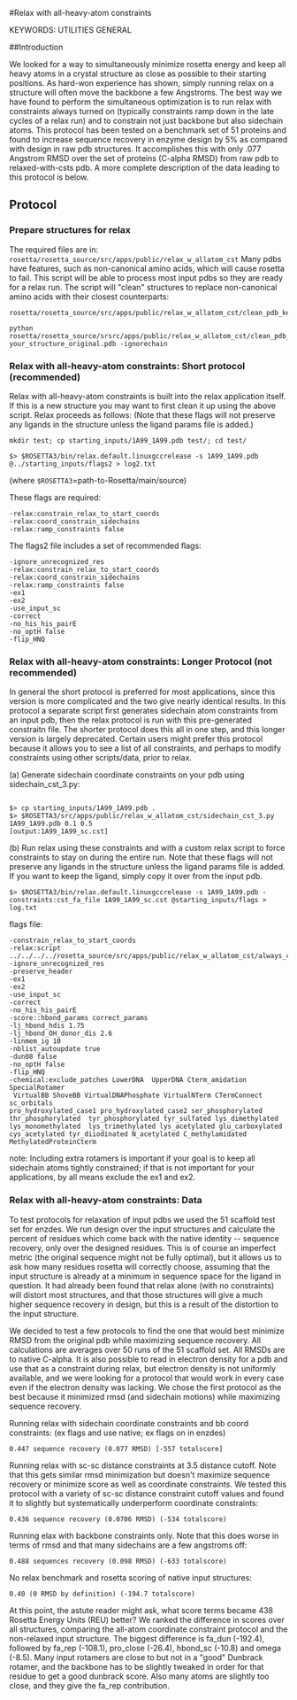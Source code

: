 #Relax with all-heavy-atom constraints

KEYWORDS: UTILITIES GENERAL

##Introduction

We looked for a way to simultaneously minimize rosetta energy and keep all heavy atoms in a crystal structure as close as possible to their starting positions. As hard-won experience has shown, simply running relax on a structure will often move the backbone a few Angstroms. The best way we have found to perform the simultaneous optimization is to run relax with constraints always turned on (typically constraints ramp down in the late cycles of a relax run) and to constrain not just backbone but also sidechain atoms. This protocol has been tested on a benchmark set of 51 proteins and found to increase sequence recovery in enzyme design by 5% as compared with design in raw pdb structures. It accomplishes this with only .077 Angstrom RMSD over the set of proteins (C-alpha RMSD) from raw pdb to relaxed-with-csts pdb. A more complete description of the data leading to this protocol is below.


## Protocol

### Prepare structures for relax

The required files are in: `rosetta/rosetta_source/src/apps/public/relax_w_allatom_cst`
Many pdbs have features, such as non-canonical amino acids, which will cause rosetta to fail. This script will be able to process most input pdbs so they are ready for a relax run. The script will "clean" structures to replace non-canonical amino acids with their closest counterparts: 
```
rosetta/rosetta_source/src/apps/public/relax_w_allatom_cst/clean_pdb_keep_ligand.py

python rosetta/rosetta_source/srsrc/apps/public/relax_w_allatom_cst/clean_pdb_keep_ligand.py your_structure_original.pdb -ignorechain
```

### Relax with all-heavy-atom constraints: Short protocol (recommended)

Relax with all-heavy-atom constraints is built into the relax application itself. If this is a new structure you may want to first clean it up using the above script. Relax proceeds as follows:
(Note that these flags will not preserve any ligands in the structure unless the ligand params file is added.)
```
mkdir test; cp starting_inputs/1A99_1A99.pdb test/; cd test/

$> $ROSETTA3/bin/relax.default.linuxgccrelease -s 1A99_1A99.pdb @../starting_inputs/flags2 > log2.txt
```
(where `$ROSETTA3`=path-to-Rosetta/main/source)

These flags are required: 
```
-relax:constrain_relax_to_start_coords
-relax:coord_constrain_sidechains
-relax:ramp_constraints false
```
The flags2 file includes a set of recommended flags:
```
-ignore_unrecognized_res
-relax:constrain_relax_to_start_coords
-relax:coord_constrain_sidechains
-relax:ramp_constraints false
-ex1
-ex2
-use_input_sc
-correct
-no_his_his_pairE
-no_optH false
-flip_HNQ
```

### Relax with all-heavy-atom constraints: Longer Protocol (not recommended)

In general the short protocol is preferred for most applications, since this version is more complicated and the two give nearly identical results. In this protocol a separate script first generates sidechain atom constraints from an input pdb, then the relax protocol is run with this pre-generated constraitn file. The shorter protocol does this all in one step, and this longer version is largely deprecated. Certain users might prefer this protocol because it allows you to see a list of all constraints, and perhaps to modify constraints using other scripts/data, prior to relax. 

(a) Generate sidechain coordinate constraints on your pdb using sidechain_cst_3.py:
```

$> cp starting_inputs/1A99_1A99.pdb .
$> $ROSETTA3/src/apps/public/relax_w_allatom_cst/sidechain_cst_3.py 1A99_1A99.pdb 0.1 0.5
[output:1A99_1A99_sc.cst]
```

(b) Run relax using these constraints and with a custom relax script to force constraints to stay on during the entire run. 
Note that these flags will not preserve any ligands in the structure unless the ligand params file is added. If you want to keep the ligand, simply copy it over from the input pdb. 
```
$> $ROSETTA3/bin/relax.default.linuxgccrelease -s 1A99_1A99.pdb -constraints:cst_fa_file 1A99_1A99_sc.cst @starting_inputs/flags > log.txt
```
flags file:
```
-constrain_relax_to_start_coords
-relax:script ../../../../rosetta_source/src/apps/public/relax_w_allatom_cst/always_constrained_relax_script
-ignore_unrecognized_res
-preserve_header
-ex1
-ex2
-use_input_sc
-correct
-no_his_his_pairE
-score::hbond_params correct_params
-lj_hbond_hdis 1.75
-lj_hbond_OH_donor_dis 2.6
-linmem_ig 10
-nblist_autoupdate true
-dun08 false
-no_optH false
-flip_HNQ
-chemical:exclude_patches LowerDNA  UpperDNA Cterm_amidation SpecialRotamer
 VirtualBB ShoveBB VirtualDNAPhosphate VirtualNTerm CTermConnect sc_orbitals
pro_hydroxylated_case1 pro_hydroxylated_case2 ser_phosphorylated
thr_phosphorylated  tyr_phosphorylated tyr_sulfated lys_dimethylated
lys_monomethylated  lys_trimethylated lys_acetylated glu_carboxylated
cys_acetylated tyr_diiodinated N_acetylated C_methylamidated
MethylatedProteinCterm
```
note: Including extra rotamers is important if your goal is to keep all sidechain atoms tightly constrained; if that is not important for your applications, by all means exclude the ex1 and ex2.

### Relax with all-heavy-atom constraints: Data
To test protocols for relaxation of input pdbs we used the 51 scaffold test set for enzdes. We run design over the input structures and calculate the percent of residues which come back with the native identity -- sequence recovery, only over the designed residues. This is of course an imperfect metric (the original sequence might not be fully optimal), but it allows us to ask how many residues rosetta will correctly choose, assuming that the input structure is already at a minimum in sequence space for the ligand in question. It had already been found that relax alone (with no constraints) will distort most structures, and that those structures will give a much higher sequence recovery in design, but this is a result of the distortion to the input structure.

We decided to test a few protocols to find the one that would best minimize RMSD from the original pdb while maximizing sequence recovery. All calculations are averages over 50 runs of the 51 scaffold set. All RMSDs are to native C-alpha. It is also possible to read in electron density for a pdb and use that as a constraint during relax, but electron density is not uniformly available, and we were looking for a protocol that would work in every case even if the electron density was lacking. We chose the first protocol as the best because it minimized rmsd (and sidechain motions) while maximizing sequence recovery.

Running relax with sidechain coordinate constraints and bb coord constraints: (ex flags and use native; ex flags on in enzdes)

    0.447 sequence recovery (0.077 RMSD) [-557 totalscore]

Running relax with sc-sc distance constraints at 3.5 distance cutoff. Note that this gets similar rmsd minimization but doesn't maximize sequence recovery or minimize score as well as coordinate constraints. We tested this protocol with a variety of sc-sc distance constraint cutoff values and found it to slightly but systematically underperform coordinate constraints:

    0.436 sequence recovery (0.0706 RMSD) (-534 totalscore)

Running elax with backbone constraints only. Note that this does worse in terms of rmsd and that many sidechains are a few angstroms off:

    0.488 sequences recovery (0.098 RMSD) (-633 totalscore)

No relax benchmark and rosetta scoring of native input structures:

    0.40 (0 RMSD by definition) (-194.7 totalscore)

At this point, the astute reader might ask, what score terms became 438 Rosetta Energy Units (REU) better? We ranked the difference in scores over all structures, comparing the all-atom coordinate constraint protocol and the non-relaxed input structure. The biggest difference is fa_dun (-192.4), followed by fa_rep (-108.1), pro_close (-26.4), hbond_sc (-10.8) and omega (-8.5). Many input rotamers are close to but not in a "good" Dunbrack rotamer, and the backbone has to be slightly tweaked in order for that residue to get a good dunbrack score. Also many atoms are slightly too close, and they give the fa_rep contribution.


